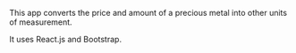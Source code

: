 This app converts the price and amount of a precious metal into other units of measurement.

It uses React.js and Bootstrap.
